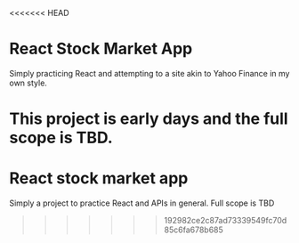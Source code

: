 <<<<<<< HEAD
# React Stock Market App

Simply practicing React and attempting to a site akin to Yahoo Finance in my own style.

This project is early days and the full scope is TBD.
=======
# React stock market app

Simply a project to practice React and APIs in general. Full scope is TBD
>>>>>>> 192982ce2c87ad73339549fc70d85c6fa678b685
